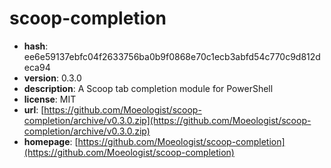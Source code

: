 # scoop-completion

- **hash**: ee6e59137ebfc04f2633756ba0b9f0868e70c1ecb3abfd54c770c9d812deca94
- **version**: 0.3.0
- **description**: A Scoop tab completion module for PowerShell
- **license**: MIT
- **url**: [https://github.com/Moeologist/scoop-completion/archive/v0.3.0.zip](https://github.com/Moeologist/scoop-completion/archive/v0.3.0.zip)
- **homepage**: [https://github.com/Moeologist/scoop-completion](https://github.com/Moeologist/scoop-completion)

